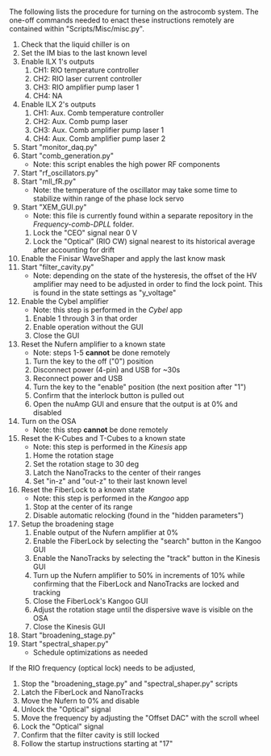 The following lists the procedure for turning on the astrocomb system. The one-off commands needed to enact these instructions remotely are contained within "Scripts/Misc/misc.py".

1. Check that the liquid chiller is on
2. Set the IM bias to the last known level
3. Enable ILX 1's outputs
    1. CH1: RIO temperature controller
    2. CH2: RIO laser current controller
    3. CH3: RIO amplifier pump laser 1
    4. CH4: NA
4. Enable ILX 2's outputs
    1. CH1: Aux. Comb temperature controller
    2. CH2: Aux. Comb pump laser
    3. CH3: Aux. Comb amplifier pump laser 1
    4. CH4: Aux. Comb amplifier pump laser 2
5. Start "monitor_daq.py"
6. Start "comb_generation.py"
    - Note: this script enables the high power RF components
7. Start "rf_oscillators.py"
8. Start "mll_fR.py"
    - Note: the temperature of the oscillator may take some time to stabilize within range of the phase lock servo
9. Start "XEM_GUI.py"
    - Note: this file is currently found within a separate repository in the *Frequency-comb-DPLL* folder.
    1. Lock the "CEO" signal near 0 V
    2. Lock the "Optical" (RIO CW) signal nearest to its historical average after accounting for drift
10. Enable the Finisar WaveShaper and apply the last know mask
11. Start "filter_cavity.py"
    - Note: depending on the state of the hysteresis, the offset of the HV amplifier may need to be adjusted in order to find the lock point. This is found in the state settings as "y_voltage"
12. Enable the Cybel amplifier
    - Note: this step is performed in the *Cybel* app
	1. Enable 1 through 3 in that order
	2. Enable operation without the GUI
	3. Close the GUI
13. Reset the Nufern amplifier to a known state
    - Note: steps 1-5 **cannot** be done remotely
    1. Turn the key to the off ("0") position
    2. Disconnect power (4-pin) and USB for ~30s
    3. Reconnect power and USB
    4. Turn the key to the "enable" position (the next position after "1")
    5. Confirm that the interlock button is pulled out
    6. Open the nuAmp GUI and ensure that the output is at 0% and disabled
14. Turn on the OSA
    - Note: this step **cannot** be done remotely
15. Reset the K-Cubes and T-Cubes to a known state
    - Note: this step is performed in the *Kinesis* app
    1. Home the rotation stage
    2. Set the rotation stage to 30 deg
    3. Latch the NanoTracks to the center of their ranges
    4. Set "in-z" and "out-z" to their last known level
16. Reset the FiberLock to a known state
    - Note: this step is performed in the *Kangoo* app
    1. Stop at the center of its range
    2. Disable automatic relocking (found in the "hidden parameters")
17. Setup the broadening stage
    1. Enable output of the Nufern amplifier at 0%
    2. Enable the FiberLock by selecting the "search" button in the Kangoo GUI
    3. Enable the NanoTracks by selecting the "track" button in the Kinesis GUI
    4. Turn up the Nufern amplifier to 50% in increments of 10% while confirming that the FiberLock and NanoTracks are locked and tracking
    5. Close the FiberLock's Kangoo GUI
    6. Adjust the rotation stage until the dispersive wave is visible on the OSA
    7. Close the Kinesis GUI
18. Start "broadening_stage.py"
19. Start "spectral_shaper.py"
    - Schedule optimizations as needed

If the RIO frequency (optical lock) needs to be adjusted,
1. Stop the "broadening_stage.py" and "spectral_shaper.py" scripts
2. Latch the FiberLock and NanoTracks
3. Move the Nufern to 0% and disable
4. Unlock the "Optical" signal
5. Move the frequency by adjusting the "Offset DAC" with the scroll wheel
6. Lock the "Optical" signal
7. Confirm that the filter cavity is still locked
8. Follow the startup instructions starting at "17"

